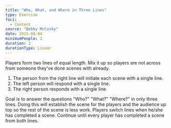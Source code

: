 ```yaml
---
title: "Who, What, and Where in Three Lines"
type: Exercise
foci:
  - Content
source: "Bobby McCosky"
date: 2015-08-04
minimumPeople: 2
duration: 2
durationType: Linear
---
```


Players form two lines of equal length. Mix it up so players are not across from someone they've done scenes with already.

1. The person from the right line will initiate each scene with a single line.
2. The left person will respond with a single line.
3. The right person responds with a single line.

Goal is to answer the questions "Who?" "What?" "Where?" in only three lines.
Doing this will establish the scene for the players and the audience up top so the rest of the scene is less work.
Players switch lines when he/she has completed a scene. Continue until every player has completed a scene from both lines.

